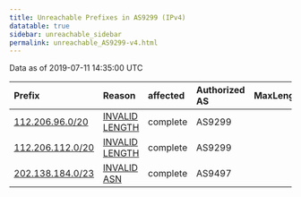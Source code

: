 ```yaml
---
title: Unreachable Prefixes in AS9299 (IPv4)
datatable: true
sidebar: unreachable_sidebar
permalink: unreachable_AS9299-v4.html
---
```


Data as of 2019-07-11 14:35:00 UTC


<div class="datatable-begin"></div>

| Prefix                                                     | Reason                                                                                                    | affected   | Authorized AS   |   MaxLength | Anchor                                       |   unreachable /24s |
|:-----------------------------------------------------------|:----------------------------------------------------------------------------------------------------------|:-----------|:----------------|------------:|:---------------------------------------------|-------------------:|
| [112.206.96.0/20](https://stat.ripe.net/112.206.96.0/20)   | [INVALID LENGTH](https://rpki-validator.ripe.net/announcement-preview?asn=AS9299&prefix=112.206.96.0/20)  | complete   | AS9299          |          19 | [APNIC](unreachable_APNIC_RPKI_Root-v4.html) |                 16 |
| [112.206.112.0/20](https://stat.ripe.net/112.206.112.0/20) | [INVALID LENGTH](https://rpki-validator.ripe.net/announcement-preview?asn=AS9299&prefix=112.206.112.0/20) | complete   | AS9299          |          19 | [APNIC](unreachable_APNIC_RPKI_Root-v4.html) |                 16 |
| [202.138.184.0/23](https://stat.ripe.net/202.138.184.0/23) | [INVALID ASN](https://rpki-validator.ripe.net/announcement-preview?asn=AS9299&prefix=202.138.184.0/23)    | complete   | AS9497          |          24 | [APNIC](unreachable_APNIC_RPKI_Root-v4.html) |                  2 |

<div class="datatable-end"></div>